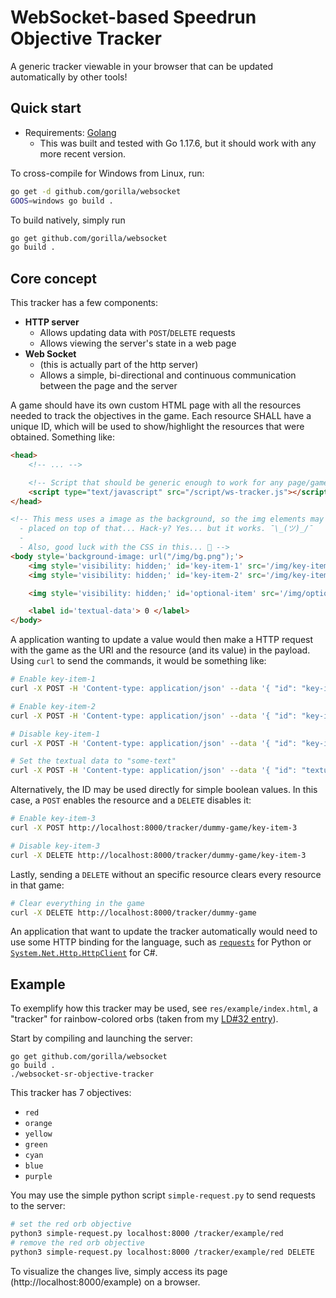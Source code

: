 # WebSocket-based Speedrun Objective Tracker

A generic tracker viewable in your browser that can be updated automatically by other tools!

## Quick start

* Requirements: [Golang](https://go.dev/dl/)
	* This was built and tested with Go 1.17.6, but it should work with any more recent version.

To cross-compile for Windows from Linux, run:

```bash
go get -d github.com/gorilla/websocket
GOOS=windows go build .
```

To build natively, simply run

```bash
go get github.com/gorilla/websocket
go build .
```

## Core concept

This tracker has a few components:

* **HTTP server** 
	* Allows updating data with `POST`/`DELETE` requests
	* Allows viewing the server's state in a web page
* **Web Socket**
	* (this is actually part of the http server)
	* Allows a simple, bi-directional and continuous communication between the page and the server

A game should have its own custom HTML page with all the resources needed to track the objectives in the game. Each resource SHALL have a unique ID, which will be used to show/highlight the resources that were obtained. Something like:

```html
<head>
	<!-- ... -->

	<!-- Script that should be generic enough to work for any page/game. -->
	<script type="text/javascript" src="/script/ws-tracker.js"></script>
</head>

<!-- This mess uses a image as the background, so the img elements may be
  - placed on top of that... Hack-y? Yes... but it works. ¯\_(ツ)_/¯
  -
  - Also, good luck with the CSS in this... 😬 -->
<body style='background-image: url("/img/bg.png");'>
	<img style='visibility: hidden;' id='key-item-1' src='/img/key-item-1.png' />
	<img style='visibility: hidden;' id='key-item-2' src='/img/key-item-2.png' />

	<img style='visibility: hidden;' id='optional-item' src='/img/optional-item.png' />

	<label id='textual-data'> 0 </label>
</body>
```

A application wanting to update a value would then make a HTTP request with the game as the URI and the resource (and its value) in the payload. Using `curl` to send the commands, it would be something like:

```bash
# Enable key-item-1
curl -X POST -H 'Content-type: application/json' --data '{ "id": "key-item-1", "value": true}' http://localhost:8000/tracker/dummy-game

# Enable key-item-2
curl -X POST -H 'Content-type: application/json' --data '{ "id": "key-item-2", "value": true}' http://localhost:8000/tracker/dummy-game

# Disable key-item-1
curl -X POST -H 'Content-type: application/json' --data '{ "id": "key-item-1", "value": true}' http://localhost:8000/tracker/dummy-game

# Set the textual data to "some-text"
curl -X POST -H 'Content-type: application/json' --data '{ "id": "textual-data", "value": "some-text"}' http://localhost:8000/tracker/dummy-game
```

Alternatively, the ID may be used directly for simple boolean values. In this case, a `POST` enables the resource and a `DELETE` disables it:

```bash
# Enable key-item-3
curl -X POST http://localhost:8000/tracker/dummy-game/key-item-3

# Disable key-item-3
curl -X DELETE http://localhost:8000/tracker/dummy-game/key-item-3
```

Lastly, sending a `DELETE` without an specific resource clears every resource in that game:

```bash
# Clear everything in the game
curl -X DELETE http://localhost:8000/tracker/dummy-game
```

An application that want to update the tracker automatically would need to use some HTTP binding for the language, such as [`requests`](https://docs.python-requests.org/en/latest/) for Python or [`System.Net.Http.HttpClient`](https://docs.microsoft.com/en-us/dotnet/api/system.net.http.httpclient) for C#.

## Example

To exemplify how this tracker may be used, see `res/example/index.html`, a "tracker" for rainbow-colored orbs (taken from my [LD#32 entry](https://github.com/sirgfm/ld32)).

Start by compiling and launching the server:

```
go get github.com/gorilla/websocket
go build .
./websocket-sr-objective-tracker
```

This tracker has 7 objectives:

* `red`
* `orange`
* `yellow`
* `green`
* `cyan`
* `blue`
* `purple`

You may use the simple python script `simple-request.py` to send requests to the server:

```bash
# set the red orb objective
python3 simple-request.py localhost:8000 /tracker/example/red
# remove the red orb objective
python3 simple-request.py localhost:8000 /tracker/example/red DELETE
```

To visualize the changes live, simply access its page (http://localhost:8000/example) on a browser.
